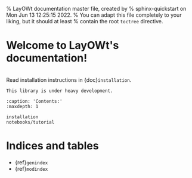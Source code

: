 % LayOWt documentation master file, created by
% sphinx-quickstart on Mon Jun 13 12:25:15 2022.
% You can adapt this file completely to your liking, but it should at least
% contain the root `toctree` directive.

# Welcome to LayOWt's documentation!

```{include} ../../README.md
```

Read installation instructions in {doc}`installation`.


```{warning}
This library is under heavy development.
```

```{toctree}
:caption: 'Contents:'
:maxdepth: 1

installation
notebooks/tutorial
```

# Indices and tables

- {ref}`genindex`
- {ref}`modindex`